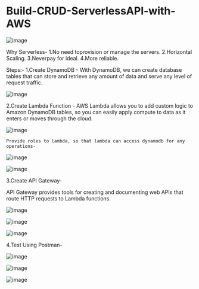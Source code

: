 # Build-CRUD-ServerlessAPI-with-AWS

![image](https://user-images.githubusercontent.com/54211163/224227253-08d418a5-a9b7-410b-8bc7-8089611e09d6.png)

Why Serverless-
  1.No need toprovision or manage the servers.
  2.Horizontal Scaling.
  3.Neverpay for ideal.
  4.More reliable.
  
 Steps:-
  1.Create DynamoDB -
  With DynamoDB, we can create database tables that can store and retrieve any amount of data and serve any level of request traffic.
  
  ![image](https://user-images.githubusercontent.com/54211163/224227616-cc17d8fd-e243-47de-a406-cfd47e634d94.png)
  
  2.Create Lambda Function -
  AWS Lambda allows you to add custom logic to Amazon DynamoDB tables, so you can easily apply compute to data as it enters or moves through the cloud.
  
  ![image](https://user-images.githubusercontent.com/54211163/224229989-fc03966b-b249-46f2-842a-6edb14b4d6cb.png)

    Provide roles to lambda, so that lambda can access dynamodb for any operations-
    
  ![image](https://user-images.githubusercontent.com/54211163/224230145-72767cae-8a0d-4b27-a97f-325ac83c1f3d.png)
  
  ![image](https://user-images.githubusercontent.com/54211163/224231717-b169470c-9d96-4986-9aa2-f3e049fa1cd4.png)

  
  3.Create API Gateway-
  
  API Gateway provides tools for creating and documenting web APIs that route HTTP requests to Lambda functions.
  
  ![image](https://user-images.githubusercontent.com/54211163/224231665-b8e40a54-2ddf-46e1-9659-8a44b9ea1911.png)

![image](https://user-images.githubusercontent.com/54211163/224231681-c04282a9-f891-401f-9f0f-471e87e035fd.png)

![image](https://user-images.githubusercontent.com/54211163/224231692-7e29ad54-231f-4430-8b82-4e671cf89c05.png)

 4.Test Using Postman-
 
 ![image](https://user-images.githubusercontent.com/54211163/224231764-8b1a4dc0-9a85-4fa6-a7fa-ad6bcf604002.png)
 
 ![image](https://user-images.githubusercontent.com/54211163/224231784-f83e6b2e-0250-4bf7-a889-9ec0e98d8e95.png)
 
 ![image](https://user-images.githubusercontent.com/54211163/224231894-8782b294-db80-4ad0-a799-bea25b274eff.png)




  
